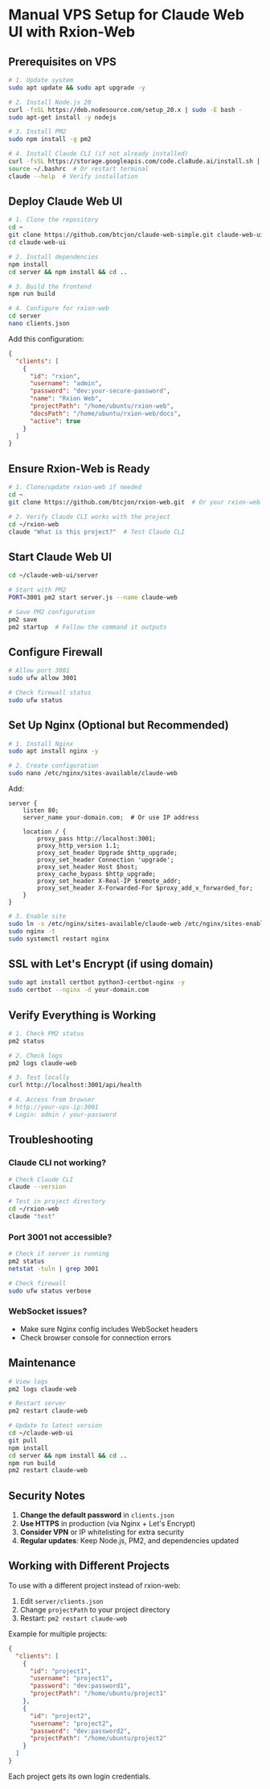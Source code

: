 # Manual VPS Setup for Claude Web UI with Rxion-Web

## Prerequisites on VPS

```bash
# 1. Update system
sudo apt update && sudo apt upgrade -y

# 2. Install Node.js 20
curl -fsSL https://deb.nodesource.com/setup_20.x | sudo -E bash -
sudo apt-get install -y nodejs

# 3. Install PM2
sudo npm install -g pm2

# 4. Install Claude CLI (if not already installed)
curl -fsSL https://storage.googleapis.com/code.cla8ude.ai/install.sh | bash
source ~/.bashrc  # Or restart terminal
claude --help  # Verify installation
```

## Deploy Claude Web UI

```bash
# 1. Clone the repository
cd ~
git clone https://github.com/btcjon/claude-web-simple.git claude-web-ui
cd claude-web-ui

# 2. Install dependencies
npm install
cd server && npm install && cd ..

# 3. Build the frontend
npm run build

# 4. Configure for rxion-web
cd server
nano clients.json
```

Add this configuration:
```json
{
  "clients": [
    {
      "id": "rxion",
      "username": "admin",
      "password": "dev:your-secure-password",
      "name": "Rxion Web",
      "projectPath": "/home/ubuntu/rxion-web",
      "docsPath": "/home/ubuntu/rxion-web/docs",
      "active": true
    }
  ]
}
```

## Ensure Rxion-Web is Ready

```bash
# 1. Clone/update rxion-web if needed
cd ~
git clone https://github.com/btcjon/rxion-web.git  # Or your rxion-web repo

# 2. Verify Claude CLI works with the project
cd ~/rxion-web
claude "What is this project?"  # Test Claude CLI
```

## Start Claude Web UI

```bash
cd ~/claude-web-ui/server

# Start with PM2
PORT=3001 pm2 start server.js --name claude-web

# Save PM2 configuration
pm2 save
pm2 startup  # Follow the command it outputs
```

## Configure Firewall

```bash
# Allow port 3001
sudo ufw allow 3001

# Check firewall status
sudo ufw status
```

## Set Up Nginx (Optional but Recommended)

```bash
# 1. Install Nginx
sudo apt install nginx -y

# 2. Create configuration
sudo nano /etc/nginx/sites-available/claude-web
```

Add:
```nginx
server {
    listen 80;
    server_name your-domain.com;  # Or use IP address

    location / {
        proxy_pass http://localhost:3001;
        proxy_http_version 1.1;
        proxy_set_header Upgrade $http_upgrade;
        proxy_set_header Connection 'upgrade';
        proxy_set_header Host $host;
        proxy_cache_bypass $http_upgrade;
        proxy_set_header X-Real-IP $remote_addr;
        proxy_set_header X-Forwarded-For $proxy_add_x_forwarded_for;
    }
}
```

```bash
# 3. Enable site
sudo ln -s /etc/nginx/sites-available/claude-web /etc/nginx/sites-enabled/
sudo nginx -t
sudo systemctl restart nginx
```

## SSL with Let's Encrypt (if using domain)

```bash
sudo apt install certbot python3-certbot-nginx -y
sudo certbot --nginx -d your-domain.com
```

## Verify Everything is Working

```bash
# 1. Check PM2 status
pm2 status

# 2. Check logs
pm2 logs claude-web

# 3. Test locally
curl http://localhost:3001/api/health

# 4. Access from browser
# http://your-vps-ip:3001
# Login: admin / your-password
```

## Troubleshooting

### Claude CLI not working?
```bash
# Check Claude CLI
claude --version

# Test in project directory
cd ~/rxion-web
claude "test"
```

### Port 3001 not accessible?
```bash
# Check if server is running
pm2 status
netstat -tuln | grep 3001

# Check firewall
sudo ufw status verbose
```

### WebSocket issues?
- Make sure Nginx config includes WebSocket headers
- Check browser console for connection errors

## Maintenance

```bash
# View logs
pm2 logs claude-web

# Restart server
pm2 restart claude-web

# Update to latest version
cd ~/claude-web-ui
git pull
npm install
cd server && npm install && cd ..
npm run build
pm2 restart claude-web
```

## Security Notes

1. **Change the default password** in `clients.json`
2. **Use HTTPS** in production (via Nginx + Let's Encrypt)
3. **Consider VPN** or IP whitelisting for extra security
4. **Regular updates**: Keep Node.js, PM2, and dependencies updated

## Working with Different Projects

To use with a different project instead of rxion-web:

1. Edit `server/clients.json`
2. Change `projectPath` to your project directory
3. Restart: `pm2 restart claude-web`

Example for multiple projects:
```json
{
  "clients": [
    {
      "id": "project1",
      "username": "project1",
      "password": "dev:password1",
      "projectPath": "/home/ubuntu/project1"
    },
    {
      "id": "project2",
      "username": "project2",
      "password": "dev:password2",
      "projectPath": "/home/ubuntu/project2"
    }
  ]
}
```

Each project gets its own login credentials.